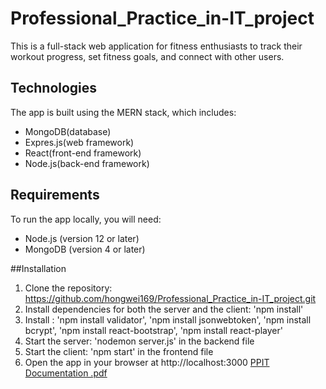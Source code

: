 # Professional_Practice_in-IT_project
This is a full-stack web application for fitness enthusiasts to track their workout progress, set fitness goals, and connect with other users.

## Technologies
The app is built using the MERN stack, which includes:
- MongoDB(database)
- Expres.js(web framework)
- React(front-end framework)
- Node.js(back-end framework)

## Requirements
To run the app locally, you will need:
- Node.js (version 12 or later)
- MongoDB (version 4 or later)

##Installation
1. Clone the repository: https://github.com/hongwei169/Professional_Practice_in-IT_project.git
2. Install dependencies for both the server and the client: 'npm install'
3. Install : 'npm install validator', 'npm install jsonwebtoken', 'npm install bcrypt', 'npm install react-bootstrap', 'npm install react-player'
4. Start the server: 'nodemon server.js' in the backend file
5. Start the client: 'npm start' in the frontend file
6. Open the app in your browser at http://localhost:3000
[PPIT Documentation .pdf](https://github.com/hongwei169/Professional_Practice_in-IT_project/files/12844671/PPIT.Documentation.pdf)

